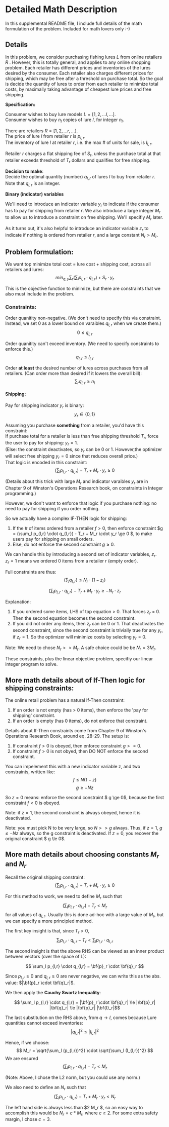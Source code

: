 # Detailed Math Description
In this supplemental README file, I include full details of the math formulation of 
the problem. Included for math lovers only :-)

## Details

In this problem, we consider purchasing fishing lures $L$ from online retailers $R$ . However, this is totally general, and applies to any online shopping problem. Each retailer has different prices and inventories of the lures desired by the consumer.  Each retailer also charges different prices for shipping, which may be free after a threshold on purchase total.  So the goal is decide the quantity of lures to order from each retailer to minimize total costs, by maximally taking advantage of cheapest lure prices and free shipping.

**Specification:**  

Consumer wishes to buy lure models $L = [1, 2, ... l, ...]$.  
Consumer wishes to buy $n_l$ copies of lure $l$, for integer $n_l$.  

There are retailers $R = [1, 2, ... r, ...]$.  
The price of lure $l$ from retailer $r$ is $p_{l,r}$.  
The inventory of lure $l$ at retailer $r$, i.e. the max # of units for sale, is $I_{l,r}$. 

Retailer $r$ charges a flat shipping fee of $S_r$, unless the purchase total at that retailer exceeds threshold of $T_r$ dollars and qualifies for free shipping.

**Decision to make**:  
Decide the optimal quantity (number) $q_{l,r}$ of lures $l$ to buy from retailer $r$.
Note that $q_{l,r}$ is an integer.

**Binary (indicator) variables**

We'll need to introduce an indicator variable $y_r$ to indicate if the consumer has to pay for shipping from retailer $r$.  We also introduce a large integer $M_r$ to allow us to introduce a constraint on free shipping. We'll specifiy $M_r$ later.

As it turns out, it's also helpful to introduce an indicator variable $z_r$ to indicate if nothing is ordered from retailer $r$, and a large constant $N_r > M_r$.


## Problem formulation:

We want top minimize total cost = lure cost + shipping cost, across all retailers and lures:
$$
    min_{q,y} \sum_{r}(\sum_{l} p_{l,r}\cdot q_{l,r}) + S_r \cdot y_r
$$

This is the objective function to minimize, but there are constraints that we
also must include in the problem.

### Constraints:

Order quanitity non-negative. (We don't need to specify this via constraint. Instead, we set 0 as a lower bound on varaibles $q_{l,r}$ when we create them.)
$$
 0 \le q_{l,r}
$$

Order quanitity can't exceed inventory. (We need to specify constraints to enforce this.)
$$
 q_{l,r} \le I_{l,r}
$$

Order **at least** the desired number of lures across purchases from all retailers.  (Can order more than desired if it lowers the overall bill):
$$
\sum_r q_{l,r} \ge n_l
$$

#### Shipping:
Pay for shipping indicator $y_r$ is binary:
$$y_r \in \{0,1\}$$

Assuming you purchase **something** from a retailer, you'd have this constraint:  
If purchase total for a retailer is less than free shipping threshold $T_r$, force the user to pay for shipping: $y_r = 1$.  
(Else: the constraint deactivates, so $y_r$ can be 0 or 1. However,the optimizer will select free shipping $y_r = 0$ since that reduces overall price.)  
That logic is encoded in this constraint:
$$(\sum_l p_{l,r} \cdot q_{l,r}) - T_r + M_r \cdot y_r \ge 0  $$

(Details about this trick with large $M_r$ and indicator varaibles $y_r$ are in Chapter 9 of Winston's Operations Research book, on constraints in Integer programming.)  

However, we don't want to enforce that logic if you purchase nothing: no need to pay for shipping if you order nothing.

So we actually have a complex IF-THEN logic for shipping:
1. If the # of items ordered from a retailer $f > 0$, then enforce constraint $g = (\sum_l p_{l,r} \cdot q_{l,r}) - T_r + M_r \cdot y_r \ge 0 $, to make users pay for shipping on small orders.
2. Else, do not enforce the second constraint $g \ge 0$.

We can handle this by introducing a second set of indicator variables, $z_r$.   
$z_r = 1$ means we ordered $0$ items from a retailer r (empty order).

Full constraints are thus:
$$ (\sum_l q_{l,r}) \le N_r \cdot (1-z_r) $$

$$(\sum_l p_{l,r} \cdot q_{l,r}) - T_r + M_r \cdot y_r \ge - N_r \cdot z_r  $$

Explanation:
1. If you ordered some items, LHS of top equation > 0. That forces $z_r$ = 0.  Then the second equation becomes the second constraint.
1. If you did not order any items, then $z_r$ can be 0 or 1.  That deactivates the second constraint, since the second constraint is trivially true for any $y_r$, if $z_r = 1$. So the optimizer will minimize costs by selecting $y_r = 0$.

Note:  We need to chose $N_r >> M_r$. A safe choice could be be $N_r = 3M_r$.

These constraints, plus the linear objective problem, specifiy our linear
integer program to solve.

## More math details about of If-Then logic for shipping constraints:

The online retail problem has a natural If-Then constraint:
1. If an order is not empty (has > 0 items), then enforce the 'pay for shipping' constraint.
1. If an order is empty (has 0 items), do not enforce that constraint.

Details about If-Then constraints come from Chapter 9 of Winston's Operations Research Book, around eq. 28-29.  The setup is:
1. If constraint $f > 0$ is obeyed, then enforce constraint $g >= 0$.
1. If constraint $f > 0$ is not obyed, then DO NOT enforce the second constraint.

You can impelement this with a new indicator variable z, and two constraints, written like:
$$ f \le N ( 1- z)$$
$$ g \ge - N z $$

So $z=0$ means: enforce the second constraint $ g \ge 0$, because the first constraint $f < 0$ is obeyed.

Note: if $z=1$, the second constraint is always obeyed, hence it is deactivated.

Note: you must pick N to be very large, so $N >> g$ always.  Thus, if $z=1$, $g \le - Nz$ always, so the g constraint is deactivated.  If $z=0$, you recover the original constraint $ g \le 0$.


## More math details about choosing constants $M_r$ and $N_r$
Recall the original shipping constraint:
$$(\sum_l p_{l,r} \cdot q_{l,r}) - T_r + M_r \cdot y_r \ge 0  $$

For this method to work, we need to define $M_r$ such that
$$ (\sum_l p_{l,r} \cdot q_{l,r}) - T_r  < M_r$$
for all values of $q_{l,r}$.  Usually this is done ad-hoc with a large value of $M_r$, but we can specify a more principled method.

The first key insight is that, since $T_r > 0$,
$$ \sum_l p_{l,r} \cdot q_{l,r} - T_r < \sum_l p_{l,r} \cdot q_{l,r}$$

The second insight is that the above RHS can be viewed as an inner product between vectors (over the space of L):  

$$ \sum_l p_{l,r} \cdot q_{l,r} = \bf{p}_r \cdot \bf{q}_r $$


Since $p_{l,r} \ge 0$ and $q_{l,r} \ge 0$ are never negative, we can write this as the abs. value: $|\bf{p}_r \cdot \bf{q}_r|$.  

We then apply the **Cauchy Swartz Inequality**:

$$ \sum_l p_{l,r} \cdot q_{l,r} = |\bf{p}_r \cdot \bf{q}_r| \le |\bf{p}_r| |\bf{q}_r| \le |\bf{p}_r| |\bf{I}_r|$$

The last substitution on the RHS above, from $q \rightarrow I$, comes because Lure quantities cannot exceed inventories:
$$ |q_{l,r}|^2 \le |I_{l,r}|^2 $$

Hence, if we choose:
$$ M_r = \sqrt{\sum_l (p_{l,r})^2} \cdot \sqrt{\sum_l (I_{l,r})^2} $$
We are ensured 
$$ (\sum_l p_{l,r} \cdot q_{l,r}) - T_r  < M_r$$

(Note: Above, I chose the L2 norm, but you could use any norm.)

We also need to define an $N_r$ such that
$$(\sum_l p_{l,r} \cdot q_{l,r}) - T_r + M_r \cdot y_r < N_r  $$

The left hand side is always less than $2 M_r $, so an easy way to accomplish this would be $N_r = c * M_r$, where $c \ge 2$.  For some extra safety margin, I chose $c = 3$.